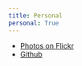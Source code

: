 ```yaml
---
title: Personal 
personal: True
---
```


* [Photos on Flickr](https://www.flickr.com/photos/scrambles)
* [Github](https://github.com/bjpop)
